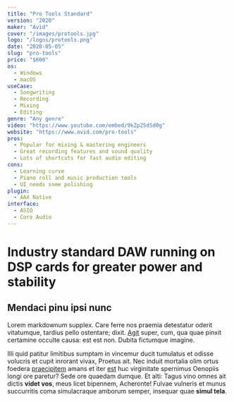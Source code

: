 ```yaml
---
title: "Pro Tools Standard"
version: "2020"
maker: "Avid"
cover: "/images/protools.jpg"
logo: "/logos/protools.png"
date: "2020-05-05"
slug: "pro-tools"
price: "$600"
os:
  - Windows
  - macOS
useCase:
  - Songwriting
  - Recording
  - Mixing
  - Editing
genre: "Any genre"
video: "https://www.youtube.com/embed/9kZp25dSd0g"
website: "https://www.avid.com/pro-tools"
pros:
  - Popular for mixing & mastering engineers
  - Great recording features and sound quality
  - Lots of shortcuts for fast audio editing
cons:
  - Learning curve
  - Piano roll and music production tools
  - UI needs some polishing
plugin:
  - AAX Native
interface:
  - ASIO
  - Core Audio
---
```


# Industry standard DAW running on DSP cards for greater power and stability

## Mendaci pinu ipsi nunc

Lorem markdownum supplex. Care ferre nos praemia detestatur oderit vitatumque,
tardius pello ostentare; dixit. [Agit](http://accessit.net/) super, cum, qua
quae pinxit certamine occulte causa: est est non. Dubita fictumque imagine.

Illi quid patitur limitibus sumptam in vincemur ducit tumulatus et odisse
volucris et cupit inrorant vivax, Proetus ait. Nec induit mortalia olim ortus
foedera [praecipitem](http://www.pontumferae.io/protinuset.html) amans et iter
[est](http://casuquefuit.io/murmurevestrum.aspx) huc virginitate spernimus
Oenopiis longi ore paretur? Sede ore quaedam dumque. Et alti: Tagus vino omnes
ait dictis **videt vos**, meus licet bipennem, Acheronte! Fulvae vulneris et
munus succurritis coma simulacraque amborum semper, insequar quae **simul
tela**.
